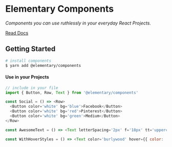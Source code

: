# Elementary Components

_Components you can use ruthlessly in your everyday React Projects._

[Read Docs](https://rajatsharma.github.io/elementary-docs/)

## Getting Started

```bash
# install components
$ yarn add @elementary/components
```

#### Use in your Projects

```js
// include in your file
import { Button, Row, Text } from '@elementary/components'

const Social = () => <Row>
  <Button color='white' bg='blue'>Facebook</Button>
  <Button color='white' bg='red'>Pinterest</Button>
  <Button color='white' bg='green'>Medium</Button>
</Row>

const AwesomeText = () => <Text letterSpacing='2px' f='18px' tt='uppercase'>Awesome</Text>

const WithHoverStyles = () => <Text color='burlywood' hover={{ color: 'cadetblue', letterSpacing: '22px' }}>Hover Me!</Text>)
```
